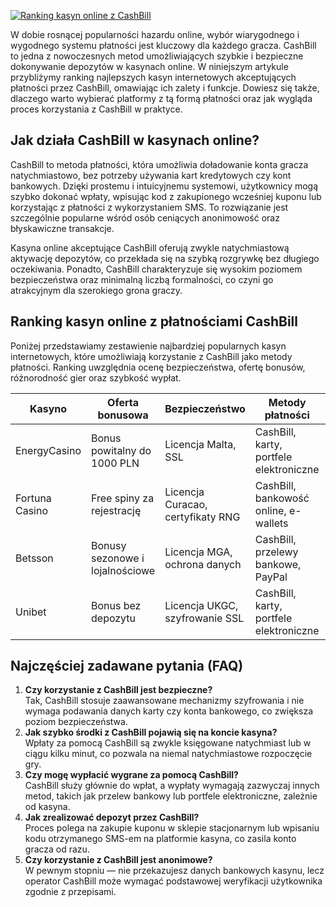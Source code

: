 [![Ranking kasyn online z CashBill](https://123-caf.pages.dev/gitsignup.png)](https://vrmoo.ru/Bt82HjjY)

<p>W dobie rosnącej popularności hazardu online, wybór wiarygodnego i wygodnego systemu płatności jest kluczowy dla każdego gracza. CashBill to jedna z nowoczesnych metod umożliwiających szybkie i bezpieczne dokonywanie depozytów w kasynach online. W niniejszym artykule przybliżymy ranking najlepszych kasyn internetowych akceptujących płatności przez CashBill, omawiając ich zalety i funkcje. Dowiesz się także, dlaczego warto wybierać platformy z tą formą płatności oraz jak wygląda proces korzystania z CashBill w praktyce.</p>  <h2>Jak działa CashBill w kasynach online?</h2> <p>CashBill to metoda płatności, która umożliwia doładowanie konta gracza natychmiastowo, bez potrzeby używania kart kredytowych czy kont bankowych. Dzięki prostemu i intuicyjnemu systemowi, użytkownicy mogą szybko dokonać wpłaty, wpisując kod z zakupionego wcześniej kuponu lub korzystając z płatności z wykorzystaniem SMS. To rozwiązanie jest szczególnie popularne wśród osób ceniących anonimowość oraz błyskawiczne transakcje.</p> <p>Kasyna online akceptujące CashBill oferują zwykle natychmiastową aktywację depozytów, co przekłada się na szybką rozgrywkę bez długiego oczekiwania. Ponadto, CashBill charakteryzuje się wysokim poziomem bezpieczeństwa oraz minimalną liczbą formalności, co czyni go atrakcyjnym dla szerokiego grona graczy.</p>  <h2>Ranking kasyn online z płatnościami CashBill</h2> <p>Poniżej przedstawiamy zestawienie najbardziej popularnych kasyn internetowych, które umożliwiają korzystanie z CashBill jako metody płatności. Ranking uwzględnia ocenę bezpieczeństwa, ofertę bonusów, różnorodność gier oraz szybkość wypłat.</p>  <table>   <thead>     <tr>       <th>Kasyno</th>       <th>Oferta bonusowa</th>       <th>Bezpieczeństwo</th>       <th>Metody płatności</th>       <th>Szybkość wypłat</th>     </tr>   </thead>   <tbody>     <tr>       <td>EnergyCasino</td>       <td>Bonus powitalny do 1000 PLN</td>       <td>Licencja Malta, SSL</td>       <td>CashBill, karty, portfele elektroniczne</td>       <td>1-3 dni</td>     </tr>     <tr>       <td>Fortuna Casino</td>       <td>Free spiny za rejestrację</td>       <td>Licencja Curacao, certyfikaty RNG</td>       <td>CashBill, bankowość online, e-wallets</td>       <td>1-2 dni</td>     </tr>     <tr>       <td>Betsson</td>       <td>Bonusy sezonowe i lojalnościowe</td>       <td>Licencja MGA, ochrona danych</td>       <td>CashBill, przelewy bankowe, PayPal</td>       <td>24-48 godzin</td>     </tr>     <tr>       <td>Unibet</td>       <td>Bonus bez depozytu</td>       <td>Licencja UKGC, szyfrowanie SSL</td>       <td>CashBill, karty, portfele elektroniczne</td>       <td>1-3 dni</td>     </tr>   </tbody> </table>  <h2>Najczęściej zadawane pytania (FAQ)</h2> <ol>   <li><strong>Czy korzystanie z CashBill jest bezpieczne?</strong><br>   Tak, CashBill stosuje zaawansowane mechanizmy szyfrowania i nie wymaga podawania danych karty czy konta bankowego, co zwiększa poziom bezpieczeństwa.</li>    <li><strong>Jak szybko środki z CashBill pojawią się na koncie kasyna?</strong><br>   Wpłaty za pomocą CashBill są zwykle księgowane natychmiast lub w ciągu kilku minut, co pozwala na niemal natychmiastowe rozpoczęcie gry.</li>    <li><strong>Czy mogę wypłacić wygrane za pomocą CashBill?</strong><br>   CashBill służy głównie do wpłat, a wypłaty wymagają zazwyczaj innych metod, takich jak przelew bankowy lub portfele elektroniczne, zależnie od kasyna.</li>    <li><strong>Jak zrealizować depozyt przez CashBill?</strong><br>   Proces polega na zakupie kuponu w sklepie stacjonarnym lub wpisaniu kodu otrzymanego SMS-em na platformie kasyna, co zasila konto gracza od razu.</li>    <li><strong>Czy korzystanie z CashBill jest anonimowe?</strong><br>   W pewnym stopniu — nie przekazujesz danych bankowych kasynu, lecz operator CashBill może wymagać podstawowej weryfikacji użytkownika zgodnie z przepisami.</li> </ol>